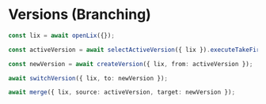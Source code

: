 # Versions (Branching)

```ts
const lix = await openLix({});
```

```ts
const activeVersion = await selectActiveVersion({ lix }).executeTakeFirstOrThrow();

const newVersion = await createVersion({ lix, from: activeVersion });

await switchVersion({ lix, to: newVersion });
```

```ts
await merge({ lix, source: activeVersion, target: newVersion });
```
